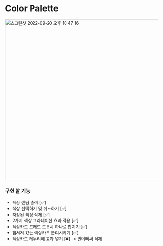 # Color Palette

<img width="533" alt="스크린샷 2022-09-20 오후 10 47 16" src="https://user-images.githubusercontent.com/53461370/191274919-37e8f83a-0b14-4189-acaa-7bfc9301a528.png">

### 구현 할 기능

- 색상 랜덤 출력 [✅]
- 색상 선택하기 및 취소하기 [✅]
- 저장된 색상 삭제 [✅]
- 2가지 색상 그라데이션 효과 적용 [✅]
- 색상카드 드래드 드롭시 하나로 합치기 [✅]
- 합쳐져 있는 색상카드 분리시키기 [✅]
- 색상카드 테두리에 효과 넣기 [❌] -> 안이뻐써 삭제
